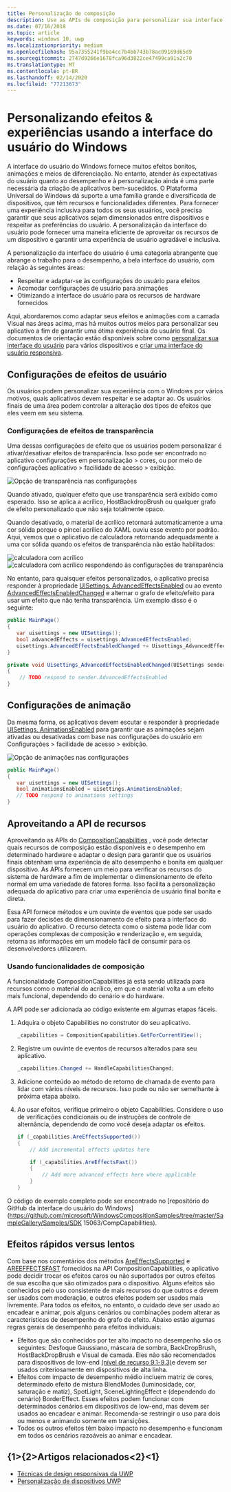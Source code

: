 ```yaml
---
title: Personalização de composição
description: Use as APIs de composição para personalizar sua interface do usuário, otimizar para desempenho e acomodar as configurações de usuários e as características do dispositivo.
ms.date: 07/16/2018
ms.topic: article
keywords: windows 10, uwp
ms.localizationpriority: medium
ms.openlocfilehash: 95a7355241f9ba4cc7b4bb743b78ac09169d65d9
ms.sourcegitcommit: 2747d9266e1678fca96d3822ce47499ca91a2c70
ms.translationtype: MT
ms.contentlocale: pt-BR
ms.lasthandoff: 02/14/2020
ms.locfileid: "77213673"
---
```

# <a name="tailoring-effects--experiences-using-windows-ui"></a>Personalizando efeitos & experiências usando a interface do usuário do Windows

A interface do usuário do Windows fornece muitos efeitos bonitos, animações e meios de diferenciação. No entanto, atender às expectativas do usuário quanto ao desempenho e à personalização ainda é uma parte necessária da criação de aplicativos bem-sucedidos. O Plataforma Universal do Windows dá suporte a uma família grande e diversificada de dispositivos, que têm recursos e funcionalidades diferentes. Para fornecer uma experiência inclusiva para todos os seus usuários, você precisa garantir que seus aplicativos sejam dimensionados entre dispositivos e respeitar as preferências do usuário. A personalização da interface do usuário pode fornecer uma maneira eficiente de aproveitar os recursos de um dispositivo e garantir uma experiência de usuário agradável e inclusiva.

A personalização da interface do usuário é uma categoria abrangente que abrange o trabalho para o desempenho, a bela interface do usuário, com relação às seguintes áreas:

- Respeitar e adaptar-se às configurações do usuário para efeitos
- Acomodar configurações de usuário para animações
- Otimizando a interface do usuário para os recursos de hardware fornecidos

Aqui, abordaremos como adaptar seus efeitos e animações com a camada Visual nas áreas acima, mas há muitos outros meios para personalizar seu aplicativo a fim de garantir uma ótima experiência do usuário final. Os documentos de orientação estão disponíveis sobre como [personalizar sua interface do usuário](/windows/uwp/design/layout/screen-sizes-and-breakpoints-for-responsive-design) para vários dispositivos e [criar uma interface do usuário responsiva](/windows/uwp/design/layout/responsive-design).

## <a name="user-effects-settings"></a>Configurações de efeitos de usuário

Os usuários podem personalizar sua experiência com o Windows por vários motivos, quais aplicativos devem respeitar e se adaptar ao. Os usuários finais de uma área podem controlar a alteração dos tipos de efeitos que eles veem em seu sistema.

### <a name="transparency-effects-settings"></a>Configurações de efeitos de transparência

Uma dessas configurações de efeito que os usuários podem personalizar é ativar/desativar efeitos de transparência. Isso pode ser encontrado no aplicativo configurações em personalização > cores, ou por meio de configurações aplicativo > facilidade de acesso > exibição.

![Opção de transparência nas configurações](images/tailoring-transparency-setting.png)

Quando ativado, qualquer efeito que use transparência será exibido como esperado. Isso se aplica a acrílico, HostBackdropBrush ou qualquer grafo de efeito personalizado que não seja totalmente opaco.

Quando desativado, o material de acrílico retornará automaticamente a uma cor sólida porque o pincel acrílico do XAML ouviu esse evento por padrão. Aqui, vemos que o aplicativo de calculadora retornando adequadamente a uma cor sólida quando os efeitos de transparência não estão habilitados:

![calculadora com acrílico](images/tailoring-acrylic.png)
![calculadora com acrílico respondendo às configurações de transparência](images/tailoring-acrylic-fallback.png)

No entanto, para quaisquer efeitos personalizados, o aplicativo precisa responder à propriedade [UISettings. AdvancedEffectsEnabled](https://docs.microsoft.com/uwp/api/windows.ui.viewmanagement.uisettings.advancedeffectsenabled) ou ao evento [AdvancedEffectsEnabledChanged](https://docs.microsoft.com/uwp/api/windows.ui.viewmanagement.uisettings.advancedeffectsenabledchanged) e alternar o grafo de efeito/efeito para usar um efeito que não tenha transparência. Um exemplo disso é o seguinte:

```cs
public MainPage()
{
   var uisettings = new UISettings();
   bool advancedEffects = uisettings.AdvancedEffectsEnabled;
   uisettings.AdvancedEffectsEnabledChanged += Uisettings_AdvancedEffectsEnabledChanged;
}

private void Uisettings_AdvancedEffectsEnabledChanged(UISettings sender, object args)
{
    // TODO respond to sender.AdvancedEffectsEnabled
}
```

## <a name="animations-settings"></a>Configurações de animação

Da mesma forma, os aplicativos devem escutar e responder à propriedade [UISettings. AnimationsEnabled](https://docs.microsoft.com/uwp/api/windows.ui.viewmanagement.uisettings.animationsenabled) para garantir que as animações sejam ativadas ou desativadas com base nas configurações do usuário em Configurações > facilidade de acesso > exibição.

![Opção de animações nas configurações](images/tailoring-animations-setting.png)

```cs
public MainPage()
{
   var uisettings = new UISettings();
   bool animationsEnabled = uisettings.AnimationsEnabled;
   // TODO respond to animations settings
}

```

## <a name="leveraging-the-capabilities-api"></a>Aproveitando a API de recursos

Aproveitando as APIs do [CompositionCapabilities](/uwp/api/windows.ui.composition.compositioncapabilities) , você pode detectar quais recursos de composição estão disponíveis e o desempenho em determinado hardware e adaptar o design para garantir que os usuários finais obtenham uma experiência de alto desempenho e bonita em qualquer dispositivo. As APIs fornecem um meio para verificar os recursos do sistema de hardware a fim de implementar o dimensionamento de efeito normal em uma variedade de fatores forma. Isso facilita a personalização adequada do aplicativo para criar uma experiência de usuário final bonita e direta.

Essa API fornece métodos e um ouvinte de eventos que pode ser usado para fazer decisões de dimensionamento de efeito para a interface do usuário do aplicativo. O recurso detecta como o sistema pode lidar com operações complexas de composição e renderização e, em seguida, retorna as informações em um modelo fácil de consumir para os desenvolvedores utilizarem.

### <a name="using-composition-capabilities"></a>Usando funcionalidades de composição

A funcionalidade CompositionCapabilities já está sendo utilizada para recursos como o material do acrílico, em que o material volta a um efeito mais funcional, dependendo do cenário e do hardware.

A API pode ser adicionada ao código existente em algumas etapas fáceis.

1. Adquira o objeto Capabilities no construtor do seu aplicativo.

    ```cs
    _capabilities = CompositionCapabilities.GetForCurrentView();
    ```

1. Registre um ouvinte de eventos de recursos alterados para seu aplicativo.

    ```cs
    _capabilities.Changed += HandleCapabilitiesChanged;
    ```

1. Adicione conteúdo ao método de retorno de chamada de evento para lidar com vários níveis de recursos. Isso pode ou não ser semelhante à próxima etapa abaixo.
1. Ao usar efeitos, verifique primeiro o objeto Capabilities. Considere o uso de verificações condicionais ou de instruções de controle de alternância, dependendo de como você deseja adaptar os efeitos.

    ```cs
    if (_capabilities.AreEffectsSupported())
    {
        // Add incremental effects updates here

        if (_capabilities.AreEffectsFast())
        {
            // Add more advanced effects here where applicable
        }
    }
    ```

O código de exemplo completo pode ser encontrado no [repositório do GitHub da interface do usuário do Windows](https://github.com/microsoft/WindowsCompositionSamples/tree/master/SampleGallery/Samples/SDK 15063/CompCapabilities).

## <a name="fast-vs-slow-effects"></a>Efeitos rápidos versus lentos

Com base nos comentários dos métodos [AreEffectsSupported](/uwp/api/windows.ui.composition.compositioncapabilities.areeffectssupported) e [AREEFFECTSFAST](/uwp/api/windows.ui.composition.compositioncapabilities.areeffectsfast) fornecidos na API CompositionCapabilities, o aplicativo pode decidir trocar os efeitos caros ou não suportados por outros efeitos de sua escolha que são otimizados para o dispositivo. Alguns efeitos são conhecidos pelo uso consistente de mais recursos do que outros e devem ser usados com moderação, e outros efeitos podem ser usados mais livremente. Para todos os efeitos, no entanto, o cuidado deve ser usado ao encadear e animar, pois alguns cenários ou combinações podem alterar as características de desempenho do grafo de efeito. Abaixo estão algumas regras gerais de desempenho para efeitos individuais:

- Efeitos que são conhecidos por ter alto impacto no desempenho são os seguintes: Desfoque Gaussiano, máscara de sombra, BackDropBrush, HostBackDropBrush e Visual de camada. Eles não são recomendados para dispositivos de low-end [(nível de recurso 9.1-9,3)](https://docs.microsoft.com/windows/desktop/direct3d11/overviews-direct3d-11-devices-downlevel-intro)e devem ser usados criteriosamente em dispositivos de alta linha.
- Efeitos com impacto de desempenho médio incluem matriz de cores, determinado efeito de mistura BlendModes (luminosidade, cor, saturação e matiz), SpotLight, SceneLightingEffect e (dependendo do cenário) BorderEffect. Esses efeitos podem funcionar com determinados cenários em dispositivos de low-end, mas devem ser usados ao encadear e animar. Recomenda-se restringir o uso para dois ou menos e animando somente em transições.
- Todos os outros efeitos têm baixo impacto no desempenho e funcionam em todos os cenários razoáveis ao animar e encadear.

## <a name="related-articles"></a>{1&gt;{2&gt;Artigos relacionados&lt;2}&lt;1}

- [Técnicas de design responsivas da UWP](https://docs.microsoft.com/windows/uwp/design/layout/responsive-design)
- [Personalização de dispositivos UWP](https://docs.microsoft.com/windows/uwp/design/layout/screen-sizes-and-breakpoints-for-responsive-design)
